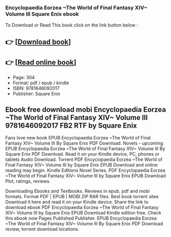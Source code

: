 ### Encyclopaedia Eorzea ~The World of Final Fantasy XIV~ Volume III Square Enix ebook

To Download or Read This book click on the link button below :

## 👉  [**[Download book](http://filesbooks.info/download.php?group=book&from=github.com&id=693984&lnk=1079 "Download book")**]

## 👉  [**[Read online book](http://filesbooks.info/download.php?group=book&from=github.com&id=693984&lnk=1079 "Read online book")**]


* Page: 304
* Format: pdf / epub / kindle
* ISBN: 9781646092017
* Publisher: Square Enix



## Ebook free download mobi Encyclopaedia Eorzea ~The World of Final Fantasy XIV~ Volume III 9781646092017 FB2 RTF by Square Enix


Fans love new book EPUB Encyclopaedia Eorzea ~The World of Final Fantasy XIV~ Volume III By Square Enix PDF Download. Novels - upcoming EPUB Encyclopaedia Eorzea ~The World of Final Fantasy XIV~ Volume III By Square Enix PDF Download. Read it on your Kindle device, PC, phones or tablets Audio Download. Torrent PDF Encyclopaedia Eorzea ~The World of Final Fantasy XIV~ Volume III by Square Enix EPUB Download and online reading may begin. Kindle Editions Novel Series. PDF Encyclopaedia Eorzea ~The World of Final Fantasy XIV~ Volume III by Square Enix EPUB Download Plot, ratings, reviews.

Downloading Ebooks and Textbooks. Reviews in epub, pdf and mobi formats. Format PDF | EPUB | MOBI ZIP RAR files. Best book torrent sites Download it here and read it on your Kindle device. Share the link to download ebook PDF Encyclopaedia Eorzea ~The World of Final Fantasy XIV~ Volume III by Square Enix EPUB Download Kindle edition free. Check this ebook now Pages Published Publisher. EPUB Encyclopaedia Eorzea ~The World of Final Fantasy XIV~ Volume III By Square Enix PDF Download review, torrent download locations.





